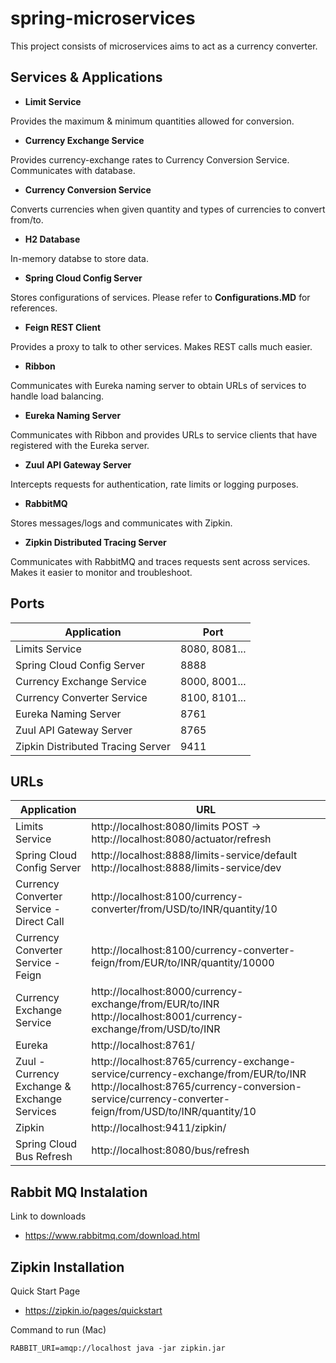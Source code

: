 # spring-microservices

This project consists of microservices aims to act as a currency converter.

## Services & Applications

- **Limit Service**

Provides the maximum & minimum quantities allowed for conversion.

- **Currency Exchange Service**

Provides currency-exchange rates to Currency Conversion Service. Communicates with database. 

- **Currency Conversion Service**

Converts currencies when given quantity and types of currencies to convert from/to.

- **H2 Database**

In-memory databse to store data.

- **Spring Cloud Config Server**

Stores configurations of services. Please refer to **Configurations.MD** for references.

- **Feign REST Client**

Provides a proxy to talk to other services. Makes REST calls much easier.

- **Ribbon**

Communicates with Eureka naming server to obtain URLs of services to handle load balancing.

- **Eureka Naming Server**

Communicates with Ribbon and provides URLs to service clients that have registered with the Eureka server.

- **Zuul API Gateway Server**

Intercepts requests for authentication, rate limits or logging purposes.

- **RabbitMQ**

Stores messages/logs and communicates with Zipkin.

- **Zipkin Distributed Tracing Server**

Communicates with RabbitMQ and traces requests sent across services. Makes it easier to monitor and troubleshoot.

## Ports

|Application|Port  |
|--|--|
| Limits Service | 8080, 8081...  |
| Spring Cloud Config Server | 8888|
| Currency Exchange Service | 8000, 8001...|
| Currency Converter Service | 8100, 8101...|
|Eureka Naming Server | 8761|
| Zuul API Gateway Server | 8765|
| Zipkin Distributed Tracing Server| 9411|

## URLs

|     Application       |     URL          |
| ------------- | ------------- |
| Limits Service | http://localhost:8080/limits POST -> http://localhost:8080/actuator/refresh|
|Spring Cloud Config Server| http://localhost:8888/limits-service/default http://localhost:8888/limits-service/dev |
|  Currency Converter Service - Direct Call| http://localhost:8100/currency-converter/from/USD/to/INR/quantity/10|
|  Currency Converter Service - Feign| http://localhost:8100/currency-converter-feign/from/EUR/to/INR/quantity/10000|
| Currency Exchange Service | http://localhost:8000/currency-exchange/from/EUR/to/INR http://localhost:8001/currency-exchange/from/USD/to/INR|
| Eureka | http://localhost:8761/|
| Zuul - Currency Exchange & Exchange Services | http://localhost:8765/currency-exchange-service/currency-exchange/from/EUR/to/INR http://localhost:8765/currency-conversion-service/currency-converter-feign/from/USD/to/INR/quantity/10|
| Zipkin | http://localhost:9411/zipkin/ |
| Spring Cloud Bus Refresh | http://localhost:8080/bus/refresh |

## Rabbit MQ Instalation

Link to downloads
- https://www.rabbitmq.com/download.html

## Zipkin Installation

Quick Start Page
- https://zipkin.io/pages/quickstart

Command to run (Mac)
```
RABBIT_URI=amqp://localhost java -jar zipkin.jar
```
